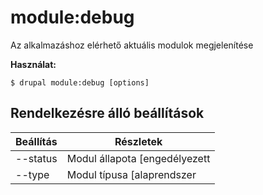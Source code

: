 # module:debug
Az alkalmazáshoz elérhető aktuális modulok megjelenítése

**Használat:**
```
$ drupal module:debug [options] 
```

## Rendelkezésre álló beállítások
Beállítás | Részletek
-------|-------------
--status | Modul állapota [engedélyezett|tiltott]
--type | Modul típusa [alaprendszer|nem alaprendszer]
